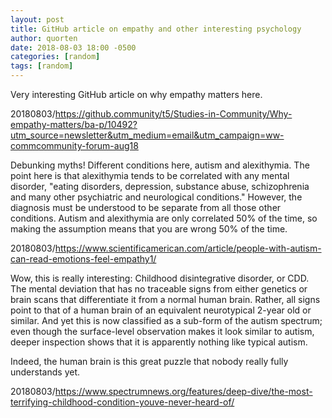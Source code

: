```yaml
---
layout: post
title: GitHub article on empathy and other interesting psychology
author: quorten
date: 2018-08-03 18:00 -0500
categories: [random]
tags: [random]
---
```


Very interesting GitHub article on why empathy matters here.

20180803/https://github.community/t5/Studies-in-Community/Why-empathy-matters/ba-p/10492?utm_source=newsletter&utm_medium=email&utm_campaign=ww-commcommunity-forum-aug18

Debunking myths!  Different conditions here, autism and alexithymia.
The point here is that alexithymia tends to be correlated with any
mental disorder, "eating disorders, depression, substance abuse,
schizophrenia and many other psychiatric and neurological conditions."
However, the diagnosis must be understood to be separate from all
those other conditions.  Autism and alexithymia are only correlated
50% of the time, so making the assumption means that you are wrong 50%
of the time.

<!-- more -->

20180803/https://www.scientificamerican.com/article/people-with-autism-can-read-emotions-feel-empathy1/

Wow, this is really interesting: Childhood disintegrative disorder, or
CDD.  The mental deviation that has no traceable signs from either
genetics or brain scans that differentiate it from a normal human
brain.  Rather, all signs point to that of a human brain of an
equivalent neurotypical 2-year old or similar.  And yet this is now
classified as a sub-form of the autism spectrum; even though the
surface-level observation makes it look similar to autism, deeper
inspection shows that it is apparently nothing like typical autism.

Indeed, the human brain is this great puzzle that nobody really fully
understands yet.

20180803/https://www.spectrumnews.org/features/deep-dive/the-most-terrifying-childhood-condition-youve-never-heard-of/
